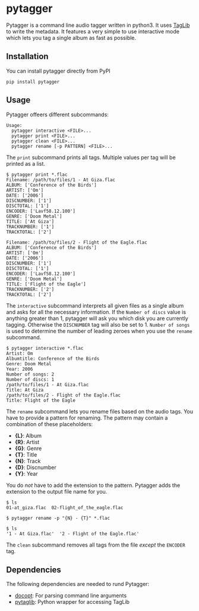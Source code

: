 # pytagger

Pytagger is a command line audio tagger written in python3. It uses [TagLib](http://taglib.org/) to write the metadata. It features a very simple to use interactive mode which lets you tag a single album as fast as possible.

## Installation

You can install pytagger directly from PyPI

```
pip install pytagger
```

## Usage

Pytagger offeers different subcommands:

```
Usage:
  pytagger interactive <FILE>...
  pytagger print <FILE>...
  pytagger clean <FILE>...
  pytagger rename [-p PATTERN] <FILE>...
```

The `print` subcommand prints all tags. Multiple values per tag will be printed as a list.

```
$ pytagger print *.flac
Filename: /path/to/files/1 - At Giza.flac
ALBUM: ['Conference of the Birds']
ARTIST: ['Om']
DATE: ['2006']
DISCNUMBER: ['1']
DISCTOTAL: ['1']
ENCODER: ['Lavf58.12.100']
GENRE: ['Doom Metal']
TITLE: ['At Giza']
TRACKNUMBER: ['1']
TRACKTOTAL: ['2']

Filename: /path/to/files/2 - Flight of the Eagle.flac
ALBUM: ['Conference of the Birds']
ARTIST: ['Om']
DATE: ['2006']
DISCNUMBER: ['1']
DISCTOTAL: ['1']
ENCODER: ['Lavf58.12.100']
GENRE: ['Doom Metal']
TITLE: ['Flight of the Eagle']
TRACKNUMBER: ['2']
TRACKTOTAL: ['2']
```

The `interactive` subcommand interprets all given files as a single album and asks for all the necessary information. If the `Number of discs` value is anything greater than 1, pytagger will ask you which disk you are currently tagging. Otherwise the `DISCNUMBER` tag will also be set to 1. `Number of songs` is used to determine the number of leading zeroes when you use the `rename` subcommand.

```
$ pytagger interactive *.flac
Artist: Om
Albumtitle: Conference of the Birds
Genre: Doom Metal
Year: 2006
Number of songs: 2
Number of discs: 1
/path/to/files/1 - At Giza.flac
Title: At Giza
/path/to/files/2 - Flight of the Eagle.flac
Title: Flight of the Eagle

```

The `rename` subcommand lets you rename files based on the audio tags. You have to provide a pattern for renaming. The pattern may contain a combination of these placeholders:

* **{L}**: Album
* **{R}**: Artist
* **{G}**: Genre
* **{T}**: Title
* **{N}**: Track
* **{D}**: Discnumber
* **{Y}**: Year

You do _not_ have to add the extension to the pattern. Pytagger adds the extension to the output file name for you.

```
$ ls
01-at_giza.flac  02-flight_of_the_eagle.flac

$ pytagger rename -p "{N} - {T}" *.flac

$ ls
'1 - At Giza.flac'  '2 - Flight of the Eagle.flac'

```

The `clean` subcommand removes all tags from the file _except_ the `ENCODER` tag.

## Dependencies

The following dependencies are needed to rund Pytagger:

* [docopt](https://pypi.org/project/docopt/): For parsing command line arguments
* [pytaglib](https://pypi.org/project/pytaglib/): Python wrapper for accessing TagLib
